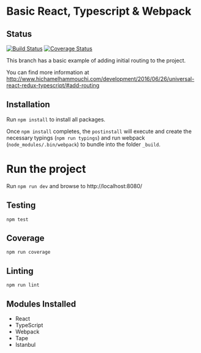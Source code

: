 # Basic React, Typescript & Webpack

## Status

[![Build Status](https://travis-ci.org/melxx001/redux-starter.svg?branch=4-add-routing)](https://travis-ci.org/melxx001/redux-starter) [![Coverage Status](https://coveralls.io/repos/github/melxx001/redux-starter/badge.svg?branch=4-add-routing)](https://coveralls.io/github/melxx001/redux-starter?branch=4-add-routing)

This branch has a basic example of adding initial routing to the project.

You can find more information at http://www.hichamelhammouchi.com/development/2016/06/26/universal-react-redux-typescript/#add-routing

## Installation

Run `npm install` to install all packages.

Once `npm install` completes, the `postinstall` will execute and create the necessary typings (`npm run typings`) and run webpack (`node_modules/.bin/webpack`) to bundle into the folder `_build`.

# Run the project

Run `npm run dev` and browse to http://localhost:8080/

## Testing

`npm test`

## Coverage

`npm run coverage`

## Linting

`npm run lint`

## Modules Installed

- React
- TypeScript
- Webpack
- Tape
- Istanbul



